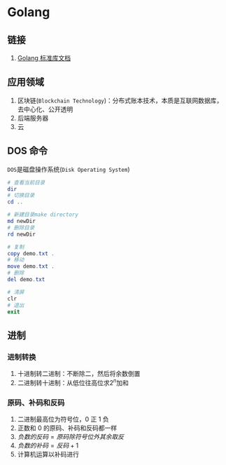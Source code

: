 # Golang

## 链接

1. [Golang 标准库文档](https://studygolang.com/pkgdoc)

## 应用领域

1. 区块链(`Blockchain Technology`)：分布式账本技术，本质是互联网数据库，去中心化、公开透明
2. 后端服务器
3. 云

## DOS 命令

`DOS`是磁盘操作系统(`Disk Operating System`)

```PowerShell
# 查看当前目录
dir
# 切换目录
cd ..

# 新建目录make directory
md newDir
# 删除目录
rd newDir

# 复制
copy demo.txt .
# 移动
move demo.txt .
# 删除
del demo.txt

# 清屏
clr
# 退出
exit
```

## 进制

### 进制转换

1. 十进制转二进制：不断除二，然后将余数倒置
2. 二进制转十进制：从低位往高位求$2^n$加和

### 原码、补码和反码

1. 二进制最高位为符号位，0 正 1 负
2. 正数和 0 的原码、补码和反码都一样
3. $负数的反码=原码除符号位外其余取反$
4. $负数的补码=反码+1$
5. 计算机运算以补码进行
